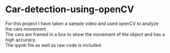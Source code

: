 # Car-detection-using-openCV
For this project I have taken a sample video and used openCV to analyze the cars movement .<br />
The cars are framed in a box to show the movement of the object and has a high accuracy.<br />
The ipynb file as well as raw code is included.<br />
